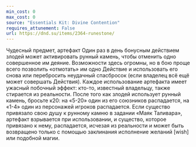 ```yaml
---
min_cost: 0
max_cost: 0
source: "Essentials Kit: Divine Contention"
requires_attunement: False
url: https://dnd.su/items/2364-runestone/
---
```


Чудесный предмет, артефакт
Один раз в день бонусным действием злодей может активировать рунный камень, чтобы отменить одно совершенное им деяние. Возможности здесь огромны, но в бою проще всего позволить «отмотать» им одно Действие и использовать его снова или перебросить неудачный спасбросок (если владелец всё ещё может совершать Действия).
Каждое использование артефакта имеет ужасный побочный эффект: кто-то, известный владельцу, также стирается из реальности. После того как злодей использует рунный камень, бросьте к20: на «5-20» один из его союзников распадается, на «1-4» один из персонажей игроков распадается.
Если существо привязало свою душу к рунному камню в задании «Маяк Таливара», артефакт взрывается при использовании, и существо, которое привязано к нему, распадается, исчезая из реальности и может быть возвращено только с помощью заклинания исполнение желаний [wish] или подобной магии.